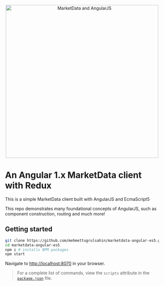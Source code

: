 <p align="center">
  <a href="http://mehmettugrulsahin.github.io/" target="_blank">
    <img src="https://www.googledrive.com/host/0B98Jh1ZWJ1lfSmllcWJBamtselU" alt="MarketData and AngularJS" width="500"/>
  </a>
</p>

# An Angular 1.x MarketData client with Redux
This is a simple MarketData client built with AngularJS and EcmaScript5

This repo demonstrates many foundational concepts of AngularJS, such as component construction, routing and much more!

## Getting started
```bash
git clone https://github.com/mehmettugrulsahin/marketdata-angular-es5.git
cd marketdata-angular-es5
npm i # installs NPM packages
npm start
```
Navigate to <a href="http://localhost:8070" target="_blank">http://localhost:8070</a> in your browser.
> For a complete list of commands, view the `scripts` attribute in the
<a href="https://github.com/mehmettugrulsahin/marketdata-angular-es5/blob/master/package.json" target="_blank">`package.json`</a> file.
